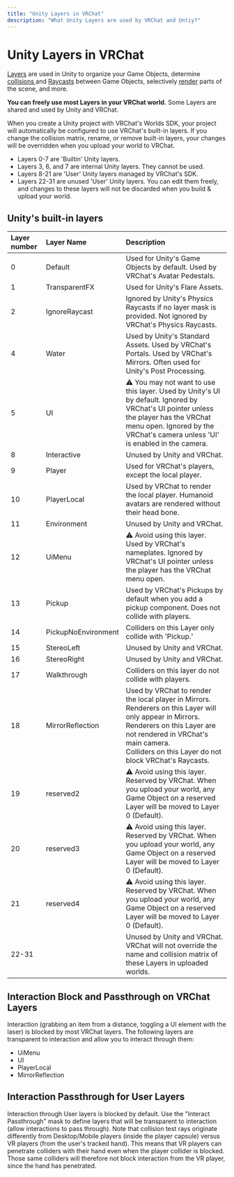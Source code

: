 ```yaml
---
title: "Unity Layers in VRChat"
description: "What Unity Layers are used by VRChat and Untiy?"
---
```


# Unity Layers in VRChat

[Layers](https://docs.unity3d.com/2019.4/Documentation/Manual/Layers.html) are used in Unity to organize your Game Objects, determine [collisions ](https://docs.unity3d.com/2019.4/Documentation/Manual/LayerBasedCollision.html) and [Raycasts](https://docs.unity3d.com/2019.4/Documentation/ScriptReference/Physics.Raycast.html) between Game Objects, selectively [render](https://docs.unity3d.com/2019.4/Documentation/ScriptReference/Camera-cullingMask.html) parts of the scene, and more.

**You can freely use most Layers in your VRChat world.** Some Layers are shared and used by Unity and VRChat.

When you create a Unity project with VRChat's Worlds SDK, your project will automatically be configured to use VRChat's built-in layers. If you change the collision matrix, rename, or remove built-in layers, your changes will be overridden when you upload your world to VRChat.

- Layers 0-7 are 'Builtin' Unity layers.
- Layers 3, 6, and 7 are internal Unity layers. They cannot be used.
- Layers 8-21 are 'User' Unity layers managed by VRChat's SDK.
- Layers 22-31 are unused 'User' Unity layers. You can edit them freely, and changes to these layers will not be discarded when you build & upload your world.

## Unity's built-in layers

| Layer number | Layer Name          | Description                                                                                                                                                                                                                                            |
| :----------- | :------------------ | :----------------------------------------------------------------------------------------------------------------------------------------------------------------------------------------------------------------------------------------------------- |
| 0            | Default             | Used for Unity's Game Objects by default. Used by VRChat's Avatar Pedestals.                                                                                                                                                                           |
| 1            | TransparentFX       | Used for Unity's Flare Assets.                                                                                                                                                                                                                         |
| 2            | IgnoreRaycast       | Ignored by Unity's Physics Raycasts if no layer mask is provided. Not ignored by VRChat's Physics Raycasts.                                                                                                                                            |
| 4            | Water               | Used by Unity's Standard Assets. Used by VRChat's Portals. Used by VRChat's Mirrors. Often used for Unity's Post Processing.                                                                                                                           |
| 5            | UI                  | ⚠ You may not want to use this layer. Used by Unity's UI by default. Ignored by VRChat's UI pointer unless the player has the VRChat menu open. Ignored by the VRChat's camera unless 'UI' is enabled in the camera.                                   |
| 8            | Interactive         | Unused by Unity and VRChat.                                                                                                                                                                                                                            |
| 9            | Player              | Used for VRChat's players, except the local player.                                                                                                                                                                                                    |
| 10           | PlayerLocal         | Used by VRChat to render the local player. Humanoid avatars are rendered without their head bone.                                                                                                                                                      |
| 11           | Environment         | Unused by Unity and VRChat.                                                                                                                                                                                                                            |
| 12           | UiMenu              | ⚠ Avoid using this layer. Used by VRChat's nameplates. Ignored by VRChat's UI pointer unless the player has the VRChat menu open.                                                                                                                      |
| 13           | Pickup              | Used by VRChat's Pickups by default when you add a pickup component. Does not collide with players.                                                                                                                                                    |
| 14           | PickupNoEnvironment | Colliders on this Layer only collide with 'Pickup.'                                                                                                                                                                                                    |
| 15           | StereoLeft          | Unused by Unity and VRChat.                                                                                                                                                                                                                            |
| 16           | StereoRight         | Unused by Unity and VRChat.                                                                                                                                                                                                                            |
| 17           | Walkthrough         | Colliders on this layer do not collide with players.                                                                                                                                                                                                   |
| 18           | MirrorReflection    | Used by VRChat to render the local player in Mirrors. <br />Renderers on this Layer will only appear in Mirrors. <br />Renderers on this Layer are not rendered in VRChat's main camera.<br /> Colliders on this Layer do not block VRChat's Raycasts. |
| 19           | reserved2           | ⚠ Avoid using this layer. Reserved by VRChat. When you upload your world, any Game Object on a reserved Layer will be moved to Layer 0 (Default).                                                                                                      |
| 20           | reserved3           | ⚠ Avoid using this layer. Reserved by VRChat. When you upload your world, any Game Object on a reserved Layer will be moved to Layer 0 (Default).                                                                                                      |
| 21           | reserved4           | ⚠ Avoid using this layer. Reserved by VRChat. When you upload your world, any Game Object on a reserved Layer will be moved to Layer 0 (Default).                                                                                                      |
| 22-31        |                     | Unused by Unity and VRChat. VRChat will not override the name and collision matrix of these Layers in uploaded worlds.                                                                                                                                 |

## Interaction Block and Passthrough on VRChat Layers

Interaction (grabbing an item from a distance, toggling a UI element with the laser) is blocked by most VRChat layers. The following layers are transparent to interaction and allow you to interact through them:
 - UiMenu
 - UI
 - PlayerLocal
 - MirrorReflection

 ## Interaction Passthrough for User Layers

Interaction through User layers is blocked by default. Use the "Interact Passthrough" mask to define layers that will be transparent to interaction (allow interactions to pass through). Note that collision test rays originate differently from Desktop/Mobile players (inside the player capsule) versus VR players (from the user's tracked hand). This means that VR players can penetrate colliders with their hand even when the player collider is blocked. Those same colliders will therefore not block interaction from the VR player, since the hand has penetrated.
